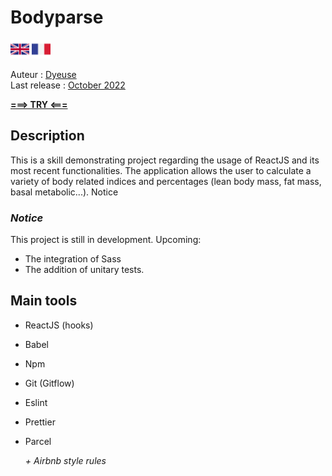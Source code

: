 # Bodyparse

[<img src="./src/media/british-flag.svg" alt="The British flag" style="width: 30px"/>](./README.md)
[<img src="./src/media/french-flag.svg" alt="The French flag" style="width: 30px"/>](./README.fr.md)

Auteur : <ins>Dyeuse</ins>
<br />Last release : <ins>October 2022</ins>

**[===> TRY <===](https://dev-bodyparse.netlify.app/)**

## Description

This is a skill demonstrating project regarding the usage of ReactJS and its most recent functionalities. The application allows the user to calculate a variety of body related indices and percentages (lean body mass, fat mass, basal metabolic...).
Notice

### _Notice_

This project is still in development. Upcoming:

-   The integration of Sass
-   The addition of unitary tests.

## Main tools

-   ReactJS (hooks)
-   Babel
-   Npm
-   Git (Gitflow)
-   Eslint
-   Prettier
-   Parcel

    _+ Airbnb style rules_
